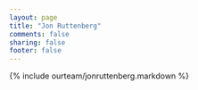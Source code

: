 ```yaml
---
layout: page
title: "Jon Ruttenberg"
comments: false
sharing: false
footer: false
---
```

{% include ourteam/jonruttenberg.markdown %}
